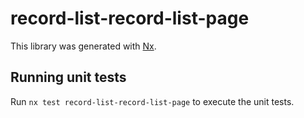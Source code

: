 # record-list-record-list-page

This library was generated with [Nx](https://nx.dev).

## Running unit tests

Run `nx test record-list-record-list-page` to execute the unit tests.
